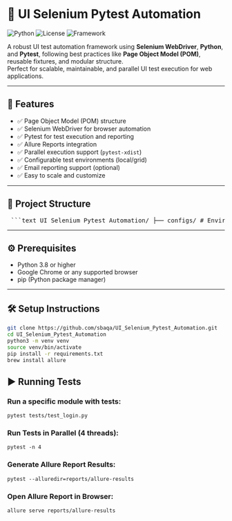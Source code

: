 # 🧪 UI Selenium Pytest Automation

![Python](https://img.shields.io/badge/Python-3.8%2B-blue.svg)
![License](https://img.shields.io/badge/License-MIT-green.svg)
![Framework](https://img.shields.io/badge/Framework-Pytest-yellow.svg)

A robust UI test automation framework using **Selenium WebDriver**, **Python**, and **Pytest**, following best practices like **Page Object Model (POM)**, reusable fixtures, and modular structure.  
Perfect for scalable, maintainable, and parallel UI test execution for web applications.

---

## 🚀 Features

- ✅ Page Object Model (POM) structure
- ✅ Selenium WebDriver for browser automation
- ✅ Pytest for test execution and reporting
- ✅ Allure Reports integration
- ✅ Parallel execution support (`pytest-xdist`)
- ✅ Configurable test environments (local/grid)
- ✅ Email reporting support (optional)
- ✅ Easy to scale and customize

---

## 📁 Project Structure

<pre lang="markdown"> ```text UI_Selenium_Pytest_Automation/ ├── configs/ # Environment and base configs ├── pages/ # Page object models ├── reports/ # Allure or HTML reports ├── tests/ # Test cases ├── utils/ # Utility functions and wrappers ├── conftest.py # Pytest fixtures and hooks ├── requirements.txt # Project dependencies └── README.md # Project documentation ``` </pre>

---

## ⚙️ Prerequisites

- Python 3.8 or higher
- Google Chrome or any supported browser
- pip (Python package manager)

---

## 🛠️ Setup Instructions

```bash
git clone https://github.com/sbaqa/UI_Selenium_Pytest_Automation.git
cd UI_Selenium_Pytest_Automation
python3 -m venv venv
source venv/bin/activate
pip install -r requirements.txt
brew install allure
```
## ▶️ Running Tests

### Run a specific module with tests: 
``` pytest tests/test_login.py ```

### Run Tests in Parallel (4 threads): 
``` pytest -n 4 ```

### Generate Allure Report Results: 
``` pytest --alluredir=reports/allure-results ```

### Open Allure Report in Browser:
``` allure serve reports/allure-results ```


